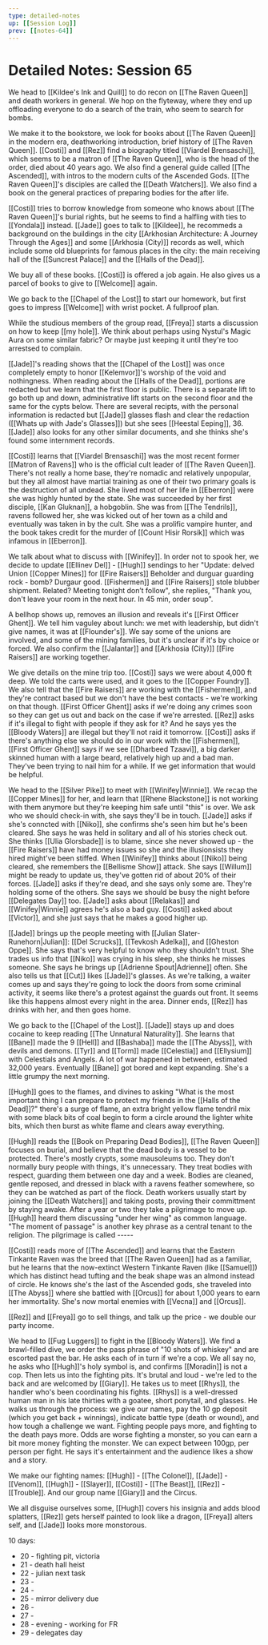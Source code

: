 ```yaml
---
type: detailed-notes
up: [[Session Log]]
prev: [[notes-64]]
---
```


# Detailed Notes: Session 65

We head to [[Kildee's Ink and Quill]] to do recon on [[The Raven Queen]] and death workers in general. We hop on the flyteway, where they end up offloading everyone to do a search of the train, who seem to search for bombs. 

We make it to the bookstore, we look for books about [[The Raven Queen]] in the modern era, deathworking introduction, brief history of [[The Raven Queen]]. [[Costi]] and [[Rez]] find a biography titled [[Viardel Brensaschi]], which seems to be a matron of [[The Raven Queen]], who is the head of the order, died about 40 years ago. We also find a general guide called [[The Ascended]], with intros to the modern cults of the Ascended Gods. [[The Raven Queen]]'s disciples are called the [[Death Watchers]]. We also find a book on the general practices of preparing bodies for the after life. 

[[Costi]] tries to borrow knowledge from someone who knows about [[The Raven Queen]]'s burial rights, but he seems to find a halfling with ties to [[Yondala]] instead. [[Jade]] goes to talk to [[Kildee]], he recommeds a background on the buildings in the city [[Arkhosian Architecture: A Journey Through the Ages]] and some [[Arkhosia (City)]] records as well, which include some old blueprints for famous places in the city:  the main receiving hall of the [[Suncrest Palace]] and the [[Halls of the Dead]]. 

We buy all of these books. [[Costi]] is offered a job again. He also gives us a parcel of books to give to [[Welcome]] again.

We go back to the [[Chapel of the Lost]] to start our homework, but first goes to impress [[Welcome]] with wrist pocket. A fullproof plan. 

While the studious members of the group read, [[Freya]] starts a discussion on how to keep [[my hole]]. We think about perhaps using Nystul's Magic Aura on some similar fabric? Or maybe just keeping it until they're too arrestsed to complain.

[[Jade]]'s reading shows that the [[Chapel of the Lost]] was once completely empty to honor [[Kelemvor]]'s worship of the void and nothingness. When reading about the [[Halls of the Dead]], portions are redacted but we learn that the first floor is public. There is a separate lift to go both up and down, administrative lift starts on the second floor and the same for the cypts below. There are several recipts, with the personal information is redacted but [[Jade]] glasses flash and clear the redaction ([[Whats up with Jade's Glasses]]) but she sees [[Heestal Eeping]], 36. [[Jade]] also looks for any other similar documents, and she thinks she's found some internment records. 

[[Costi]] learns that [[Viardel Brensaschi]] was the most recent former [[Matron of Ravens]] who is the official cult leader of [[The Raven Queen]]. There's not really a home base, they're nomadic and relatively unpopular, but they all almost have martial training as one of their two primary goals is the destruction of all undead. She lived most of her life in [[Eberron]] were she was highly hunted by the state. She was succeeded by her first disciple, [[Kan Gluknan]], a hobgoblin. She was from [[The Tendrils]], ravens followed her, she was kicked out of her town as a child and eventually was taken in by the cult. She was a prolific vampire hunter, and the book takes credit for the murder of [[Count Hisir Rorsik]] which was infamous in [[Eberron]]. 

We talk about what to discuss with [[Winifey]]. In order not to spook her, we decide to update [[Ellinev Del]] - [[Hugh]] sendings to her "Update: delved Union [[Copper Mines]] for [[Fire Raisers]] Beholder and durguar guarding rock - bomb? Durgaur good. [[Fishermen]] and [[Fire Raisers]] stole blubber shipment. Related? Meeting tonight don’t follow", she replies, "Thank you, don't leave your room in the next hour. In 45 min, order soup".

A bellhop shows up, removes an illusion and reveals it's [[First Officer Ghent]]. We tell him vaguley about lunch: we met with leadership, but didn't give names, it was at [[Flounder's]]. We say some of the unions are involved, and some of the mining families, but it's unclear if it's by choice or forced. We also confirm the [[Jalantar]] and [[Arkhosia (City)]] [[Fire Raisers]] are working together.

We give details on the mine trip too. [[Costi]] says we were about 4,000 ft deep. We told the carts were used, and it goes to the [[Copper Foundry]]. We also tell that the [[Fire Raisers]] are working with the [[Fishermen]], and they're contract based but we don't have the best contacts - we're working on that though. [[First Officer Ghent]] asks if we're doing any crimes soon so they can get us out and back on the case if we're arrested. [[Rez]] asks if it's illegal to fight with people if they ask for it? And he says yes the [[Bloody Waters]] are illegal but they'll not raid it tomorrow. [[Costi]] asks if there's anything else we should do in our work with the [[Fishermen]], [[First Officer Ghent]] says if we see [[Dharbeed Tzaavi]], a big darker skinned human with a large beard, relatively high up and a bad man. They've been trying to nail him for a while. If we get information that would be helpful. 

We head to the [[Silver Pike]] to meet with [[Winifey|Winnie]]. We recap the [[Copper Mines]] for her, and learn that [[Rhene Blackstone]] is not working with them anymore but they're keeping him safe until "this" is over. We ask who we should check-in with, she says they'll be in touch. [[Jade]] asks if she's conncted with [[Niko]], she confirms she's seen him but he's been cleared. She says he was held in solitary and all of his stories check out. She thinks [[Ulia Glorsbade]] is to blame, since she never showed up - the [[Fire Raisers]] have had money issues so she and the illusionsists they hired might've been stiffed. When [[Winifey]] thinks about [[Niko]] being cleared, she remembers the [[Bellisme Show]] attack. She says [[Willum]] might be ready to update us, they've gotten rid of about 20% of their forces. [[Jade]] asks if they're dead, and she says only some are. They're holding some of the others. She says we should be busy the night before [[Delegates Day]] too. [[Jade]] asks about [[Relakas]] and [[Winifey|Winnie]] agrees he's also a bad guy. [[Costi]] asked about [[Victor]], and she just says that he makes a good higher up. 

[[Jade]] brings up the people meeting with [[Julian Slater-Runehorn|Julian]]:  [[Del Scrucks]], [[Tevkosh Adelka]], and [[Gheston Oppe]]. She says that's very helpful to know who they shouldn't trust. She trades us info that [[Niko]] was crying in his sleep, she thinks he misses someone. She says he brings up [[Adrienne Spout|Adrienne]] often. She also tells us that [[Cut]] likes [[Jade]]'s glasses. As we're talking, a waiter comes up and says they're going to lock the doors from some criminal activity, it seems like there's a protest against the guards out front. It seems like this happens almost every night in the area. Dinner ends, [[Rez]] has drinks with her, and then goes home.

We go back to the [[Chapel of the Lost]]. [[Jade]] stays up and does cocaine to keep reading [[The Unnatural Naturality]]. She learns that [[Bane]] made the 9 [[Hell]] and [[Bashaba]] made the [[The Abyss]], with devils and demons. [[Tyr]] and [[Torm]] made [[Celestia]] and [[Ellysium]] with Celestials and Angels. A lot of war happened in between, estimated 32,000 years. Eventually [[Bane]] got bored and kept expanding. She's a little grumpy the next morning.

[[Hugh]] goes to the flames, and divines to  asking "What is the most important thing I can prepare to protect my friends in the [[Halls of the Dead]]?" there's a surge of flame, an extra bright yellow flame tendril mix with some black bits of coal begin to form a circle around the lighter white bits, which then burst as white flame and clears away everything. 

[[Hugh]] reads the [[Book on Preparing Dead Bodies]], [[The Raven Queen]] focuses on burial, and believe that the dead body is a vessel to be protected. There's mostly crypts, some mausoleums too. They don't normally bury people with things, it's unnecessary. They treat bodies with respect, guarding them between one day and a week. Bodies are cleaned, gentle reposed, and dressed in black with a ravens feather somewhere, so they can be watched as part of the flock. Death workers usually start by joining the [[Death Watchers]] and taking posts, proving their committment by staying awake. After a year or two they take a pilgrimage to move up. [[Hugh]] heard them discussing "under her wing" as common language. "The moment of passage" is another key phrase as a central tenant to the religion. The pilgrimage is called -----

[[Costi]] reads more of [[The Ascended]] and learns that the Eastern Tinkante Raven was the breed that [[The Raven Queen]] had as a familiar, but he learns that the now-extinct Western Tinkante Raven (like [[Samuel]]) which has distinct head tufting and the beak shape was an almond instead of circle. He knows she's the last of the Ascended gods, she traveled into [[The Abyss]] where she battled with [[Orcus]] for about 1,000 years to earn her immortality. She's now mortal enemies with [[Vecna]] and [[Orcus]]. 

[[Rez]] and [[Freya]] go to sell things, and talk up the price - we double our party income. 

We head to [[Fug Luggers]] to fight in the [[Bloody Waters]]. We find a brawl-filled dive, we order the pass phrase of "10 shots of whiskey" and are escorted past the bar. He asks each of in turn if we're a cop. We all say no, he asks who [[Hugh]]'s holy symbol is, and confirms [[Moradin]] is not a cop. Then lets us into the fighting pits. It's brutal and loud - we're led to the back and are welcomed by [[Giary]]. He takes us to meet [[Rhys]], the handler who's been coordinating his fights. [[Rhys]] is a well-dressed human man in his late thirties with a goatee, short ponytail, and glasses. He walks us through the process: we give our names, pay the 10 gp deposit (which you get back + winnings), indicate battle type (death or wound), and how tough a challenge we want. Fighting people pays more, and fighting to the death pays more. Odds are worse fighting a monster, so you can earn a bit more money fighting the monster. We can expect between 100gp, per person per fight. He says it's entertainment and the audience likes a show and a story. 

We make our fighting names: [[Hugh]] - [[The Colonel]], [[Jade]] - [[Venom]], [[Hugh]] - [[Slayer]], [[Costi]] - [[The Beast]], [[Rez]] - [[Trouble]]. And our group name [[Giary]] and the Circus. 

We all disguise ourselves some, [[Hugh]] covers his insignia and adds blood splatters, [[Rez]] gets herself painted to look like a dragon, [[Freya]] alters self, and [[Jade]] looks more monstorous. 



10 days:
* 20 - fighting pit, victoria
* 21 - death hall heist
* 22 - julian next task
* 23 - 
* 24 -
* 25 - mirror delivery due 
* 26 - 
* 27 -
* 28 - evening - working for FR
* 29 - delegates day



